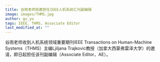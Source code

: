 ```yaml
---
title: 谷雨老师获邀担任IEEE人机系统汇刊副编辑
image: images/THMS.jpg
author: gu_yu
tags: IEEE, THMS, Associate Editor
last_modified_at: ""
---
```

<!-- excerpt start -->
谷雨老师收到人机系统领域重要期刊IEEE Transactions on Human-Machine Systems（THMS）主编Ljiljana Trajkovic教授（加拿大西蒙弗雷泽大学）的邀请，即日起担任该刊副编辑（Associate Editor，AE）。<br>
<!-- excerpt end -->
